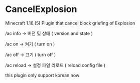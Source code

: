 # CancelExplosion
Minecraft 1.16.(5) Plugin that cancel block griefing of Explosion


/ac info -> 버전 및 상태 ( version and state )

/ac on -> 켜기 ( turn on )

/ac off -> 끄기 ( turn off )

/ac reload -> 설정 파일 리로드 ( reload config file )

this plugin only support korean now

